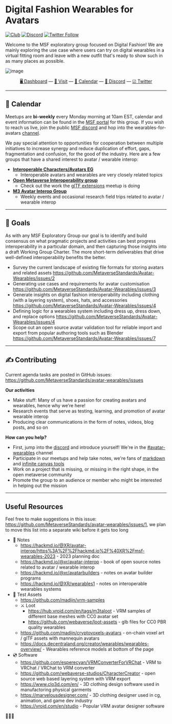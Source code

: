 # Digital Fashion Wearables for Avatars

[![Club](https://img.shields.io/badge/project%20type-club-ff69b4)](https://project-types.github.io/#club)
[![Discord](https://img.shields.io/discord/770382203782692945?label=Discord&logo=Discord)](https://discord.gg/hrQpYjAr3t)
[![Twitter Follow](https://img.shields.io/twitter/follow/metaverse_forum)](https://twitter.com/metaverse_forum)

Welcome to the MSF exploratory group focused on Digital Fashion! We are mainly exploring the use case where users can try on digital wearables in a virtual fitting room and leave with a new outfit that's ready to show such in as many places as possible.

![image](https://user-images.githubusercontent.com/32600939/221760056-e346fd09-3d5a-4257-8237-665c94140397.png)
<div align="center">
  <a href="https://portal.metaverse-standards.org/wg/Fashion_Wearables/dashboard">🖥 Dashboard</a>
  &mdash;
  <a href="https://hyperfy.io/msf">🎨 Visit</a>
  &mdash;
  <a href="https://portal.metaverse-standards.org/wg/Fashion_Wearables/Calendar">📅 Calendar</a>
  &mdash;
  <a href="https://discord.gg/MVsqBDNn">💬 Discord</a>
  &mdash;
  <a href="https://twitter.com/metaverse_forum">☑ Twitter</a>
</div>


---

## 📅 Calendar

Meetups are **bi-weekly** every Monday morning at 10am EST, calendar and event information can be found in the [MSF portal](https://portal.metaverse-standards.org/wg/Fashion_Wearables/dashboard) for this group. If you wish to reach us live, join the public [MSF discord](https://discord.gg/MVsqBDNn) and hop into the wearables-for-avatars [channel](https://discord.com/channels/985632346386595930/1070722884173041765).

We pay special attention to opportunities for cooperation between multiple initiatives to increase synergy and reduce duplication of effort, gaps, fragmentation and confusion, for the good of the industry. Here are a few groups that have a shared interest to avatar / wearable interop:

- [**Interoperable Characters/Avatars EG**](https://portal.metaverse-standards.org/wg/Characters_Avatars/workgroup)
  - Interoperable avatars and wearables are very closely related topics
- [**Open Metaverse Interoperability group**](https://omigroup.org/)
  - Check out the work the [glTF extensions](https://github.com/omigroup/gltf-extensions) meetup is doing
- [**M3 Avatar Interop Group**](https://github.com/M3-org/avatar-interop)
  - Weekly events and occasional research field trips related to avatar / wearable interop


---

## 🥅 Goals

As with any MSF Exploratory Group our goal is to identify and build consensus on what pragmatic projects and activities can best progress interoperability in a particular domain, and then capturing those insights into a draft Working Group Charter. The more short-term deliverables that drive well-defined interoperability benefits the better.
 

- Survey the current landscape of existing file formats for storing avatars and related assets https://github.com/MetaverseStandards/Avatar-Wearables/issues/2
- Generating use cases and requirements for avatar customisation https://github.com/MetaverseStandards/Avatar-Wearables/issues/3
- Generate insights on digital fashion interoperability including clothing (with a layering system), shoes, hats, and accessories https://github.com/MetaverseStandards/Avatar-Wearables/issues/4
- Defining logic for a wearables system including dress up, dress down, and replace options https://github.com/MetaverseStandards/Avatar-Wearables/issues/4
- Scope out an open source avatar validation tool for reliable import and export from popular authoring tools such as Blender https://github.com/MetaverseStandards/Avatar-Wearables/issues/7


---

## ✍ Contributing

Current agenda tasks are posted in GitHub issues: https://github.com/MetaverseStandards/avatar-wearables/issues


**Our activities**

- Make stuff: Many of us have a passion for creating avatars and wearables, hence why we're here!
- Research events that serve as testing, learning, and promotion of avatar wearable interop
- Producing clear communications in the form of notes, videos, blog posts, and so on


**How can you help?**

- First, jump into the [discord](https://discord.gg/MVsqBDNn) and introduce yourself! We're in the [#avatar-wearables](https://discord.com/channels/985632346386595930/1021816827787083776) channel
- Participate in our meetups and help take notes, we're fans of [markdown](https://hackmd.io/) and [infinite canvas tools](https://infinitecanvas.tools/)
- Work on a project that is missing, or missing in the right shape, in the open metaverse community
- Promote the group to an audience or member who might be interested in helping out the mission


---

## Useful Resources

Feel free to make suggestions in this issue: https://github.com/MetaverseStandards/avatar-wearables/issues/1, we plan to move this list into a separate wiki before it gets too long

- 📝 Notes
  - https://hackmd.io/@XR/avatar-interop/https%3A%2F%2Fhackmd.io%2F%40XR%2Fmsf-wearables-2023 - 2023 planning doc
  - https://hackmd.io/@xr/avatar-interop - book of open source notes related to avatar / wearable interop
  - https://hackmd.io/@xr/avatarbuilders - notes on avatar builder programs
  - https://hackmd.io/@XR/wearables1 - notes on interoperable wearables systems
- 👕 Test Assets
  - https://github.com/madjin/vrm-samples
  - ⚔ Loot
    - https://hub.vroid.com/en/tags/m3taloot - VRM samples of different base meshes with CC0 avatar set
    - https://github.com/webaverse/loot-assets - glb files for CC0 PBR quality wearables
  - https://github.com/madjin/cryptovoxels-avatars - on-chain voxel art / glTF assets with mannequin avatars
  - https://docs.decentraland.org/creator/wearables/wearables-overview/ - Wearables reference models at bottom of the page
- 💿 Software
  - https://github.com/esperecyan/VRMConverterForVRChat - VRM to VRChat / VRChat to VRM converter
  - https://github.com/webaverse-studios/CharacterCreator - open source web based layering system with VRM export
  - https://www.clo3d.com/en/ - 3D clothing design software used in manufactoring physical garments
  - https://marvelousdesigner.com/ - 3D clothing designer used in cg, animation, and game dev industry
  - https://vroid.com/en/studio - Popular VRM avatar designer software
  
🕺🌌🕺
